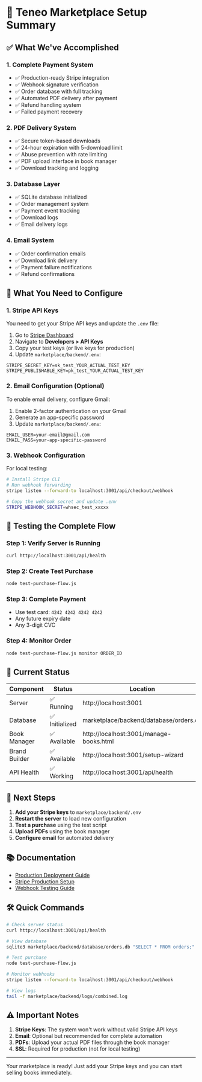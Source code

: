# 🚀 Teneo Marketplace Setup Summary

## ✅ What We've Accomplished

### 1. **Complete Payment System**
- ✅ Production-ready Stripe integration
- ✅ Webhook signature verification
- ✅ Order database with full tracking
- ✅ Automated PDF delivery after payment
- ✅ Refund handling system
- ✅ Failed payment recovery

### 2. **PDF Delivery System**
- ✅ Secure token-based downloads
- ✅ 24-hour expiration with 5-download limit
- ✅ Abuse prevention with rate limiting
- ✅ PDF upload interface in book manager
- ✅ Download tracking and logging

### 3. **Database Layer**
- ✅ SQLite database initialized
- ✅ Order management system
- ✅ Payment event tracking
- ✅ Download logs
- ✅ Email delivery logs

### 4. **Email System**
- ✅ Order confirmation emails
- ✅ Download link delivery
- ✅ Payment failure notifications
- ✅ Refund confirmations

## 🔧 What You Need to Configure

### 1. **Stripe API Keys**

You need to get your Stripe API keys and update the `.env` file:

1. Go to [Stripe Dashboard](https://dashboard.stripe.com)
2. Navigate to **Developers > API Keys**
3. Copy your test keys (or live keys for production)
4. Update `marketplace/backend/.env`:

```env
STRIPE_SECRET_KEY=sk_test_YOUR_ACTUAL_TEST_KEY
STRIPE_PUBLISHABLE_KEY=pk_test_YOUR_ACTUAL_TEST_KEY
```

### 2. **Email Configuration (Optional)**

To enable email delivery, configure Gmail:

1. Enable 2-factor authentication on your Gmail
2. Generate an app-specific password
3. Update `marketplace/backend/.env`:

```env
EMAIL_USER=your-email@gmail.com
EMAIL_PASS=your-app-specific-password
```

### 3. **Webhook Configuration**

For local testing:
```bash
# Install Stripe CLI
# Run webhook forwarding
stripe listen --forward-to localhost:3001/api/checkout/webhook

# Copy the webhook secret and update .env
STRIPE_WEBHOOK_SECRET=whsec_test_xxxxx
```

## 🧪 Testing the Complete Flow

### Step 1: Verify Server is Running
```bash
curl http://localhost:3001/api/health
```

### Step 2: Create Test Purchase
```bash
node test-purchase-flow.js
```

### Step 3: Complete Payment
- Use test card: `4242 4242 4242 4242`
- Any future expiry date
- Any 3-digit CVC

### Step 4: Monitor Order
```bash
node test-purchase-flow.js monitor ORDER_ID
```

## 📁 Current Status

| Component | Status | Location |
|-----------|--------|----------|
| Server | ✅ Running | http://localhost:3001 |
| Database | ✅ Initialized | marketplace/backend/database/orders.db |
| Book Manager | ✅ Available | http://localhost:3001/manage-books.html |
| Brand Builder | ✅ Available | http://localhost:3001/setup-wizard |
| API Health | ✅ Working | http://localhost:3001/api/health |

## 🎯 Next Steps

1. **Add your Stripe keys** to `marketplace/backend/.env`
2. **Restart the server** to load new configuration
3. **Test a purchase** using the test script
4. **Upload PDFs** using the book manager
5. **Configure email** for automated delivery

## 📚 Documentation

- [Production Deployment Guide](docs/PRODUCTION_DEPLOYMENT_GUIDE.md)
- [Stripe Production Setup](docs/STRIPE_PRODUCTION_SETUP.md)
- [Webhook Testing Guide](docs/WEBHOOK_TESTING_GUIDE.md)

## 🛠️ Quick Commands

```bash
# Check server status
curl http://localhost:3001/api/health

# View database
sqlite3 marketplace/backend/database/orders.db "SELECT * FROM orders;"

# Test purchase
node test-purchase-flow.js

# Monitor webhooks
stripe listen --forward-to localhost:3001/api/checkout/webhook

# View logs
tail -f marketplace/backend/logs/combined.log
```

## ⚠️ Important Notes

1. **Stripe Keys**: The system won't work without valid Stripe API keys
2. **Email**: Optional but recommended for complete automation
3. **PDFs**: Upload your actual PDF files through the book manager
4. **SSL**: Required for production (not for local testing)

---

Your marketplace is ready! Just add your Stripe keys and you can start selling books immediately.